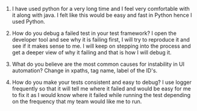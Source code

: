  
1. I have used python for a very long time and I feel very comfortable with it along with java. I felt like this would be easy and fast in Python hence I used Python.
 
2. How do you debug a failed test in your test framework?
I open the developer tool and see why it is failing first, I will try to reproduce it and see if it makes sense to me. I will keep on stepping into the process and get a deeper view of why it failing and that is how I will debug it. 


3. What do you believe are the most common causes for instability in UI automation?
Change in xpaths, tag name, label of the ID's.


4. How do you make your tests consistent and easy to debug?
I use logger frequently so that it will tell me where it failed and would be easy for me to fix it as I would know where it failed while running the test depending on the frequency that my team would like me to run. 